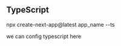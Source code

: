 ## TypeScript

<!--  Installation -->

npx create-next-app@latest app_name --ts

<!-- tsconfig.jsohn -->

we can config typescript here
